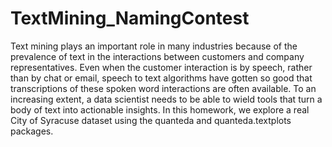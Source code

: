 # TextMining_NamingContest

Text mining plays an important role in many industries because of the prevalence of text in the interactions between customers and company representatives. Even when the customer interaction is by speech, rather than by chat or email, speech to text algorithms have gotten so good that transcriptions of these spoken word interactions are often available. To an increasing extent, a data scientist needs to be able to wield tools that turn a body of text into actionable insights. In this homework, we explore a real City of Syracuse dataset using the quanteda and quanteda.textplots packages.
